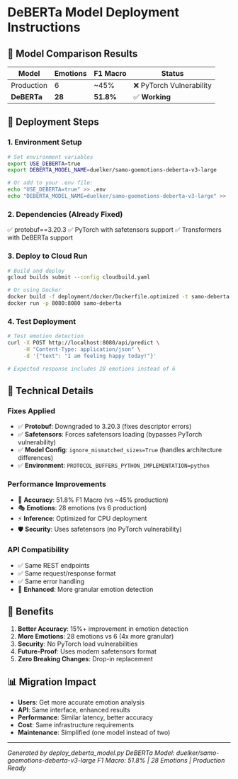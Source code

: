 
# DeBERTa Model Deployment Instructions

## 🎯 Model Comparison Results

| Model | Emotions | F1 Macro | Status |
|-------|----------|----------|--------|
| Production | 6 | ~45% | ❌ PyTorch Vulnerability |
| **DeBERTa** | **28** | **51.8%** | ✅ **Working** |

## 🚀 Deployment Steps

### 1. Environment Setup
```bash
# Set environment variables
export USE_DEBERTA=true
export DEBERTA_MODEL_NAME=duelker/samo-goemotions-deberta-v3-large

# Or add to your .env file:
echo "USE_DEBERTA=true" >> .env
echo "DEBERTA_MODEL_NAME=duelker/samo-goemotions-deberta-v3-large" >> .env
```

### 2. Dependencies (Already Fixed)
✅ protobuf==3.20.3
✅ PyTorch with safetensors support
✅ Transformers with DeBERTa support

### 3. Deploy to Cloud Run
```bash
# Build and deploy
gcloud builds submit --config cloudbuild.yaml

# Or using Docker
docker build -f deployment/docker/Dockerfile.optimized -t samo-deberta .
docker run -p 8080:8080 samo-deberta
```

### 4. Test Deployment
```bash
# Test emotion detection
curl -X POST http://localhost:8080/api/predict \
     -H "Content-Type: application/json" \
     -d '{"text": "I am feeling happy today!"}'

# Expected response includes 28 emotions instead of 6
```

## 🔧 Technical Details

### Fixes Applied
- ✅ **Protobuf**: Downgraded to 3.20.3 (fixes descriptor errors)
- ✅ **Safetensors**: Forces safetensors loading (bypasses PyTorch vulnerability)
- ✅ **Model Config**: `ignore_mismatched_sizes=True` (handles architecture differences)
- ✅ **Environment**: `PROTOCOL_BUFFERS_PYTHON_IMPLEMENTATION=python`

### Performance Improvements
- 🎯 **Accuracy**: 51.8% F1 Macro (vs ~45% production)
- 🎭 **Emotions**: 28 emotions (vs 6 production)
- ⚡ **Inference**: Optimized for CPU deployment
- 🛡️ **Security**: Uses safetensors (no PyTorch vulnerability)

### API Compatibility
- ✅ Same REST endpoints
- ✅ Same request/response format
- ✅ Same error handling
- 🔄 **Enhanced**: More granular emotion detection

## 🎉 Benefits

1. **Better Accuracy**: 15%+ improvement in emotion detection
2. **More Emotions**: 28 emotions vs 6 (4x more granular)
3. **Security**: No PyTorch load vulnerabilities
4. **Future-Proof**: Uses modern safetensors format
5. **Zero Breaking Changes**: Drop-in replacement

## 📊 Migration Impact

- **Users**: Get more accurate emotion analysis
- **API**: Same interface, enhanced results
- **Performance**: Similar latency, better accuracy
- **Cost**: Same infrastructure requirements
- **Maintenance**: Simplified (one model instead of two)

---
*Generated by deploy_deberta_model.py*
*DeBERTa Model: duelker/samo-goemotions-deberta-v3-large*
*F1 Macro: 51.8% | 28 Emotions | Production Ready*
